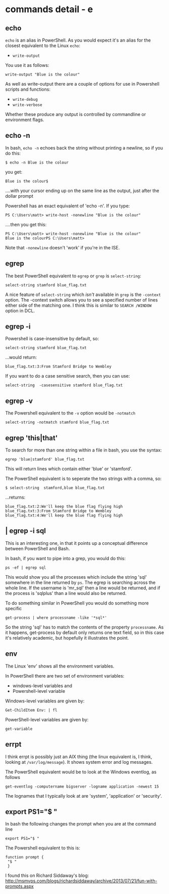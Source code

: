 # commands detail - e

## echo
`echo` is an alias in PowerShell. As you would expect it's an alias for the closest equivalent to the Linux `echo`:

- `write-output`

You use it as follows:
````
write-output "Blue is the colour"
````

As well as write-output there are a couple of options for use in Powershell scripts and functions:

- `write-debug`
- `write-verbose`

Whether these produce any output is controlled by commandline or environment flags. 


## echo -n
In bash, `echo -n` echoes back the string without printing a newline, so if you do this:

````
$ echo -n Blue is the colour
````

you get:

````
Blue is the colour$
````

....with your cursor ending up on the same line as the output, just after the dollar prompt

Powershell has an exact equivalent of 'echo -n'. If you type:

````
PS C:\Users\matt> write-host -nonewline "Blue is the colour"
````

....then you get this:


````
PS C:\Users\matt> write-host -nonewline "Blue is the colour"
Blue is the colourPS C:\Users\matt>
````

Note that `-nonewline` doesn't 'work' if you're in the ISE.

## egrep
The best PowerShell equivalent to `egrep` or `grep` is `select-string`:

````
select-string stamford blue_flag.txt
````

A nice feature of `select-string` which _isn't_ available in `grep` is the `-context` option. The -context switch allows you to see a specified number of lines either side of the matching one.  I think this is similar to `SEARCH /WINDOW` option in DCL.


## egrep -i 
Powershell is case-insensitive by default, so:

````
select-string stamford blue_flag.txt
````

...would return:
````
blue_flag.txt:3:From Stamford Bridge to Wembley
````

If you want to do a case sensitive search, then you can use:

````
select-string  -casesensitive stamford blue_flag.txt
````

## egrep -v
The Powershell equivalent to the `-v` option would be `-notmatch`

````
select-string -notmatch stamford blue_flag.txt
````

## egrep 'this|that'

To search for more than one string within a file in bash, you use the syntax:

````
egrep 'blue|stamford' blue_flag.txt
````

This will return lines which contain either 'blue' or 'stamford'.

The PowerShell equivalent is to seperate the two strings with a comma, so:

````
$ select-string  stamford,blue blue_flag.txt
````

...returns:


````
blue_flag.txt:2:We'll keep the blue flag flying high
blue_flag.txt:3:From Stamford Bridge to Wembley
blue_flag.txt:4:We'll keep the blue flag flying high 
````



## | egrep -i sql

This is an interesting one, in that it points up a conceptual difference between PowerShell and Bash.

In bash, if you want to pipe into a grep, you would do this:

````
ps -ef | egrep sql
````

This would show you all the processes which include the string 'sql' somewhere in the line returned by `ps`. The egrep is searching across the whole line. If the username is 'mr_sql' then a line would be returned, and if the process is 'sqlplus' than a line would also be returned.

To do something similar in PowerShell you would do something more specific

````
get-process | where processname -like '*sql*'
````

So the string 'sql' has to match the contents of the property `processname`. As it happens, get-process by default only returns one text field, so in this case it's relatively academic, but hopefully it illustrates the point.



## env
The Linux 'env' shows all the environment variables.

In PowerShell there are two set of environment variables:
- windows-level variables and
- Powershell-level variable

Windows-level variables are given by:

````
Get-ChildItem Env: | fl
````

PowerShell-level variables are given by:

````
get-variable
````

## errpt
I think errpt is possibly just an AIX thing (the linux equivalent is, I think, looking at `/var/log/message`). It shows system error and log messages.

The PowerShell equivalent would be to look at the Windows eventlog, as follows

````
get-eventlog -computername bigserver -logname application -newest 15 
````

The lognames that I typically look at are 'system', 'application' or 'security'.

## export PS1="$ "
In bash the following changes the prompt when you are at the command line

````
export PS1="$ "
````

The Powershell equivalent to this is:
````
function prompt {
 "$ "
 }
````

I found this on Richard Siddaway's blog: <http://msmvps.com/blogs/richardsiddaway/archive/2013/07/21/fun-with-prompts.aspx>

